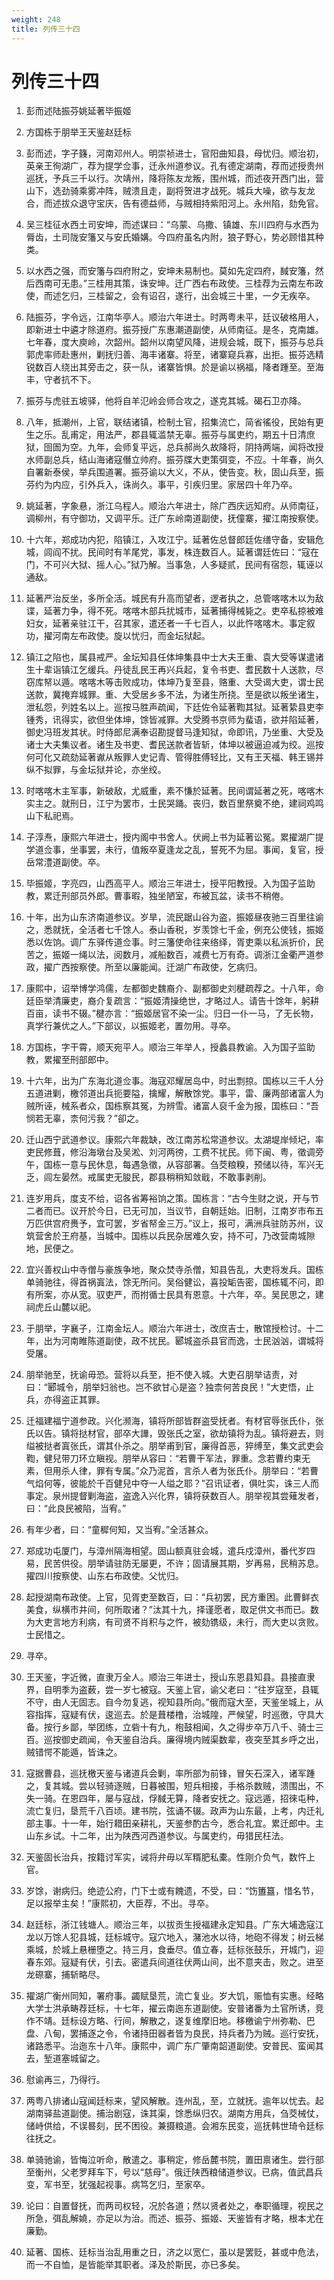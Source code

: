 ```yaml
---
weight: 248
title: 列传三十四
---
```


# 列传三十四

1. <span id="列传三十四-1"></span>
彭而述陆振芬姚延著毕振姬

2. <span id="列传三十四-2"></span>
方国栋于朋举王天鉴赵廷标

3. <span id="列传三十四-3"></span>
彭而述，字子籛，河南邓州人。明崇祯进士，官阳曲知县，母忧归。顺治初，英亲王徇湖广，荐为提学佥事，迁永州道参议。孔有德定湖南，荐而述授贵州巡抚，予兵三千以行。次靖州，降将陈友龙叛，围州城，而述夜开西门出，营山下，选劲骑乘雾冲阵，贼溃且走，副将贺进才战死。城兵大噪，欲与友龙合，而述拔众退守宝庆，告有德益师，与贼相持紫阳河上。永州陷，劾免官。

4. <span id="列传三十四-4"></span>
吴三桂征水西土司安坤，而述谋曰：“乌蒙、乌撒、镇雄、东川四府与水西为脣齿，土司陇安籓又与安氏婚媾。今四府虽名内附，狼子野心，势必顾惜其种类。

5. <span id="列传三十四-5"></span>
以水西之强，而安籓与四府附之，安坤未易制也。莫如先定四府，馘安籓，然后西南可无患。”三桂用其策，诛安坤。迁广西右布政使。三桂荐为云南左布政使，而述乞归，三桂留之，会有诏召，遂行，出会城三十里，一夕无疾卒。

6. <span id="列传三十四-6"></span>
陆振芬，字令远，江南华亭人。顺治六年进士。时两粤未平，廷议破格用人，即新进士中遴才除道府。振芬授广东惠潮道副使，从师南征。是冬，克南雄。七年春，度大庾岭，次韶州。韶州以南望风降，进规会城，既下，振芬与总兵郭虎率师赴惠州，剿抚归善、海丰诸寨。将至，诸寨窥兵寡，出拒。振芬选精锐数百人绕出其旁击之，获一队，诸寨皆惧。於是谕以祸福，降者踵至。至海丰，守者抗不下。

7. <span id="列传三十四-7"></span>
振芬与虎驻五坡驿，他将自羊氾岭会师合攻之，遂克其城。碣石卫亦降。

8. <span id="列传三十四-8"></span>
八年，抵潮州，上官，联结诸镇，检制土官，招集流亡，简省徭役，民始有更生之乐。乱甫定，用法严，郡县辄滥禁无辜。振芬与属吏约，期五十日清庶狱，囹圄为空。九年，会师复平远，总兵郝尚久故降将，阴持两端，闻将改授水师副总兵，结山海诸寇僭立帅府。振芬牒大吏策弭变，不应。十年春，尚久自署新泰侯，举兵围道署。振芬谕以大义，不从，使告变。秋，固山兵至，振芬约为内应，引外兵入，诛尚久。事平，引疾归里。家居四十年乃卒。

9. <span id="列传三十四-9"></span>
姚延著，字象悬，浙江乌程人。顺治六年进士，除广西庆远知府。从师南征，调柳州，有守御功，又调平乐。迁广东岭南道副使，抚僮寨，擢江南按察使。

10. <span id="列传三十四-10"></span>
十六年，郑成功内犯，陷镇江，入攻江宁。延著佐总督郎廷佐缮守备，安辑危城，闾阎不扰。民间时有羊尾党，事发，株连数百人。延著谓廷佐曰：“寇在门，不可兴大狱、摇人心。”狱乃解。当事急，人多疑贰，民间有宿怨，辄诬以通敌。

11. <span id="列传三十四-11"></span>
延著严治反坐，多所全活。城民有升高而望者，逻者执之，总管喀喀木以为敌谍，延著力争，得不死。喀喀木部兵扰城市，延著捕得械毙之。吏卒私掠被难妇女，延著亲驻江干，召其家，遣还者一千七百人，以此忤喀喀木。事定叙功，擢河南左布政使。旋以忧归，而金坛狱起。

12. <span id="列传三十四-12"></span>
镇江之陷也，属县戒严。金坛知县任体坤集县中士大夫王重、袁大受等谋遣诸生十辈诣镇江乞缓兵。丹徒乱民王再兴兵起，复令书吏、耆民数十人送款，尽窃库帑以遁。喀喀木等击败成功，体坤乃复至县，赂重、大受谒大吏，谓士民送款，冀掩弃城罪。重、大受居乡多不法，为诸生所挠。至是欲以叛坐诸生，泄私怨，列姓名以上。巡按马胜声疏闻，下廷佐令延著鞫其狱。延著絷县吏李锺秀，讯得实，欲但坐体坤，馀皆减罪。大受腾书京师为蜚语，欲并陷延著，御史冯班发其状。时侍郎尼满奉诏勘提督马逢知狱，命即讯，乃坐重、大受及诸士大夫集议者。诸生及书吏、耆民送款者皆斩，体坤以被逼迫减为绞。巡按何可化又疏劾延著谳从叛罪人史记青、管得胜傅轻比，又有王天福、韩王锡并纵不拟罪，与金坛狱并论，亦坐绞。

13. <span id="列传三十四-13"></span>
时喀喀木主军事，新破敌，尤威重，素不慊於延著。民间谓延著之死，喀喀木实主之。就刑日，江宁为罢市，士民哭踊。丧归，数百里祭奠不绝，建祠鸡鸣山下私祀焉。

14. <span id="列传三十四-14"></span>
子淳焘，康熙六年进士，授内阁中书舍人。伏阙上书为延著讼冤。累擢湖广提学道佥事，坐事罢，未行，值叛卒夏逢龙之乱，誓死不为屈。事闻，复官，授岳常澧道副使。卒。

15. <span id="列传三十四-15"></span>
毕振姬，字亮四，山西高平人。顺治三年进士，授平阳教授。入为国子监助教，累迁刑部员外郎。曹事暇，独坐陋室，布被瓦盆，读书不稍倦。

16. <span id="列传三十四-16"></span>
十年，出为山东济南道参议。岁旱，流民踞山谷为盗，振姬昼夜驰三百里往谕之，悉就抚，全活者七千馀人。泰山香税，岁羡馀七千金，例充公使钱，振姬悉以佐饷。调广东驿传道佥事。时三籓使命往来络绎，胥吏乘以私派折价，民苦之，振姬一绳以法，阅数月，减船数百，减费七万有奇。调浙江金衢严道参政，擢广西按察使。所至以廉能闻。迁湖广布政使，乞病归。

17. <span id="列传三十四-17"></span>
康熙中，诏举博学鸿儒，左都御史魏裔介、副都御史刘楗疏荐之。十八年，命廷臣举清廉吏，裔介复疏言：“振姬清操绝世，才略过人。请告十馀年，躬耕百亩，读书不辍。”楗亦言：“振姬居官不染一尘。归日一仆一马，了无长物，真学行兼优之人。”下部议，以振姬老，置勿用。寻卒。

18. <span id="列传三十四-18"></span>
方国栋，字干霄，顺天宛平人。顺治三年举人，授蠡县教谕。入为国子监助教，累擢至刑部郎中。

19. <span id="列传三十四-19"></span>
十六年，出为广东海北道佥事。海寇邓耀居岛中，时出剽掠。国栋以三千人分五道进剿，檄邻道出兵扼要隘，擒耀，解散馀党。事平，雷、廉两部诸富人为贼所诬，械系者众，国栋察其冤，为辨雪。诸富人裒千金为报，国栋曰：“吾悯若无辜，柰何污我？”卻之。

20. <span id="列传三十四-20"></span>
迁山西宁武道参议。康熙六年裁缺，改江南苏松常道参议。太湖堤岸倾圮，率吏民修葺，修沿海墩台及吴淞、刘河两徬，工费不扰民。师下闽、粤，徵调旁午，国栋一意与民休息，每遇急徵，从容部署。刍茭粮糗，预储以待，军兴无乏，闾左晏然。戒属吏无朘民，郡县稍稍知敛戢，不敢事剥削。

21. <span id="列传三十四-21"></span>
连岁用兵，度支不给，诏各省筹裕饷之策。国栋言：“古今生财之说，开与节二者而已。议开於今日，已无可加，当议节，自朝廷始。旧制，江南岁市布五万匹供宫府赉予，宜可罢，岁省帑金三万。”议上，报可，满洲兵驻防苏州，议筑营舍於王府基，当城中。国栋以兵民杂居难久安，持不可，乃改营南城隙地，民便之。

22. <span id="列传三十四-22"></span>
宜兴善权山中寺僧与豪族争地，聚众焚寺杀僧，知县告乱，大吏将发兵。国栋单骑驰往，得首祸寘法，馀无所问。吴俗健讼，喜投缿告密，国栋辄不问，即有所案，亦从宽。驭吏严，而拊循士民具有恩意。十六年，卒。吴民思之，建祠虎丘山麓以祀。

23. <span id="列传三十四-23"></span>
于朋举，字襄子，江南金坛人。顺治六年进士，改庶吉士，散馆授检讨。十二年，出为河南睢陈道副使，政不扰民。郾城盗杀县官而逸，士民汹汹，谓城将受屠。

24. <span id="列传三十四-24"></span>
朋举驰至，抚谕毋恐。营将以兵至，拒不使入城。大吏召朋举诘责，对曰：“郾城令，朋举妇翁也。岂不欲甘心是盗？独柰何苦良民！”大吏悟，止兵，亦得盗正其罪。

25. <span id="列传三十四-25"></span>
迁福建福宁道参政。兴化濒海，镇将所部皆群盗受抚者。有材官辱张氏仆，张氏以告。镇将挞材官，部卒大譁，毁张氏之室，欲劫镇将为乱。镇将避去，则缢被挞者寘张氏，谓其仆杀之。朋举甫到官，廉得首恶，猝缚至，集文武吏会鞫，健兒带刀环立瞋视。朋举从容曰：“若曹干军法，罪重。念若曹约束无素，但用杀人律，罪有专属。”众乃泥首，言杀人者为张氏仆。朋举曰：“若曹气焰何等，彼能於千百健兒中夺一人缢之耶？”召讯证者，俱吐实，诛三人而事定。泉州提督剿海盗，盗逸入兴化界，镇将获数百人。朋举视其尝薙发者，曰：“此良民被陷，当宥。”

26. <span id="列传三十四-26"></span>
有年少者，曰：“童穉何知，又当宥。”全活甚众。

27. <span id="列传三十四-27"></span>
郑成功屯厦门，与漳州隔海相望。固山额真驻会城，遣兵戍漳州，番代岁四易，民苦供役。朋举请驻防无屡更，不许；固请展其期，岁再易，民稍苏息。擢四川按察使、山东右布政使。父忧归。

28. <span id="列传三十四-28"></span>
起授湖南布政使。上官，见胥吏至数百，曰：“兵初罢，民方重困。此曹鲜衣美食，纵横市井间，何所取诸？”汰其十九，择谨愿者，取足供文书而已。数为大吏言地方利病，有司贤不肖积与之忤，被劾镌级，未行，而大吏以贪败。士民惜之。

29. <span id="列传三十四-29"></span>
寻卒。

30. <span id="列传三十四-30"></span>
王天鉴，字近微，直隶万全人。顺治三年进士，授山东恩县知县。县接直隶界，自明季为盗薮，尝一岁七被寇。天鉴上官，谕父老曰：“往岁寇至，县辄不守，由人无固志。自今勿复逃，视知县所向。”俄而寇大至，天鉴坐城上，从容指挥，寇疑有伏，逡巡去。於是葺楼橹，治城隍，严候望，时巡徼，守具大备。按行乡鄙，举团练，立砦十有九，枹鼓相闻，久之得步卒万八千、骑士三百。巡按御史疏闻，令天鉴自治兵。廉得境内贼渠数辈，夜突至其乡呼之出，贼错愕不能遁，皆诛之。

31. <span id="列传三十四-31"></span>
寇据曹县，巡抚檄天鉴与诸道兵会剿，率所部为前锋，冒矢石深入，诸军踵之，复其城。尝以轻骑逐贼，日暮被围，短兵相接，手格杀数贼，溃围出，不失一骑。在恩四年，屡与寇战，俘馘无算，降者安抚之。寇远遁，招徠屯种，流亡复归，垦荒千八百顷。建书院，弦诵不辍。政声为山东最，上考，内迁礼部主事。十一年，始行耤田亲耕礼，天鉴参酌古今，悉合礼宜。累迁郎中。主山东乡试。十二年，出为陕西河西道参议。与属吏约，毋猎民枉法。

32. <span id="列传三十四-32"></span>
天鉴固长治兵，按籍讨军实，诫将弁毋以军糈肥私橐。性刚介负气，数忤上官。

33. <span id="列传三十四-33"></span>
岁馀，谢病归。绝迹公府，门下士或有餽遗，不受，曰：“饬簠簋，惜名节，足以报举主矣！”康熙初，大臣荐，不出。寻卒。

34. <span id="列传三十四-34"></span>
赵廷标，浙江钱塘人。顺治三年，以拔贡生授福建永定知县。广东大埔逸寇江龙以万馀人犯县城，廷标城守。寇穴地入，潴池水以待，地砲不得发；树云梯乘城，於城上悬栅堕之。持三月，食垂尽。值立春，廷标张鼓乐，开城门，迎春东郊。寇疑有伏，引去。密遣兵间道往伏两山间，出不意夹击，败之。进至龙磜寨，捕斩略尽。

35. <span id="列传三十四-35"></span>
擢湖广衡州同知，署府事。蠲赋垦荒，流亡复业。岁大饥，赈恤有实惠。经略大学士洪承畴荐廷标，十七年，擢云南迤东道副使。安普诸番为土官所诱，竞作不靖。廷标设方略、行间，解散之，遂复维摩旧地。移檄谕宁州弥勒、巴盘、八甸，罢捕逐之令，令诸持田器者皆为良民，持兵者乃为贼。巡行安抚，诸路悉平。治迤东十八年。康熙中，调广东广肇南韶道副使。安普民、蛮闻其去，堑道塞城留之。

36. <span id="列传三十四-36"></span>
慰谕再三，乃得行。

37. <span id="列传三十四-37"></span>
两粤八排诸山寇闻廷标来，望风解散。连州乱，至，立就抚。逾年以忧去。起湖南驿盐道副使。捕治剧寇，诛其渠，馀悉纵归农。湖南方用兵，刍茭械仗，储峙供给，不误晷刻，民不困役。兼摄粮道。会湘东民变，巡抚韩世琦令廷标往抚之。

38. <span id="列传三十四-38"></span>
单骑驰谕，皆悔泣听命，散遣之。事稍定，修岳麓书院，置田禀诸生。尝行部至衡州，父老罗拜车下，号以“慈母”。俄迁陕西粮储道参议。已病，值武昌兵变，军书至，犹强起视事。病笃乞归，至家卒。

39. <span id="列传三十四-39"></span>
论曰：自置督抚，而两司权轻，况於各道；然以贤者处之，奉职循理，视民之所急，弭乱解嬈，亦足以为治。而述、振芬、振姬、天鉴皆有才略，根本尤在廉勤。

40. <span id="列传三十四-40"></span>
延著、国栋、廷标当治乱用重之日，济之以宽仁，虽以是罢贬，甚或中危法，而一不自恤，是皆能举其职者。泽及於斯民，亦已多矣。
